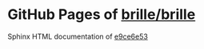 GitHub Pages of [brille/brille](https://github.com/brille/brille.git)
======================================
Sphinx HTML documentation of [e9ce6e53](https://github.com/brille/brille/tree/e9ce6e5380793010ed8c48e7d593b953c086b642)
